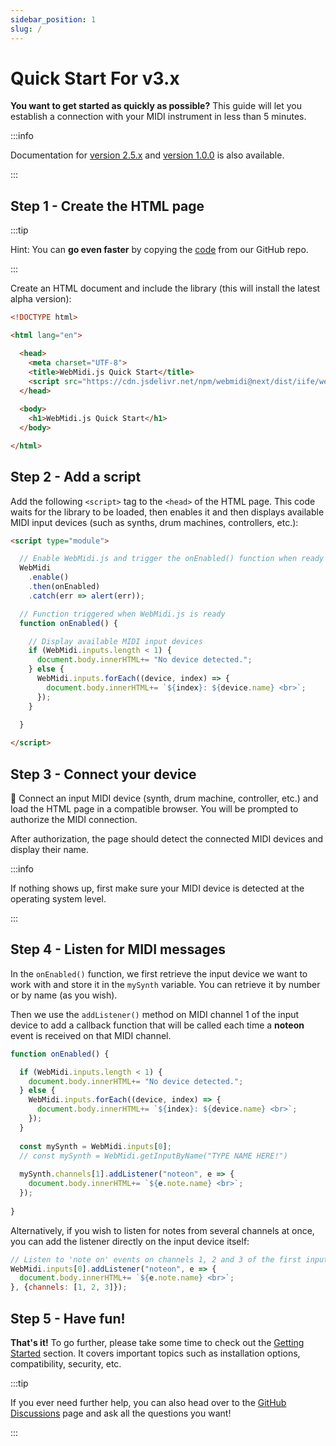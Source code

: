 ```yaml
---
sidebar_position: 1
slug: /
---
```


# Quick Start For v3.x

**You want to get started as quickly as possible?** This guide will let you establish a connection
with your MIDI instrument in less than 5 minutes.

:::info

Documentation for [version 2.5.x](archives/v2) and [version 1.0.0](archives/v1) is also available.

:::

## Step 1 - Create the HTML page

:::tip

Hint: You can **go even faster** by copying the
[code](https://github.com/djipco/webmidi/blob/develop/examples/quick-start/index.html) from
our GitHub repo.

:::

Create an HTML document and include the library (this will install the latest alpha version): 

```html
<!DOCTYPE html>

<html lang="en">

  <head>
    <meta charset="UTF-8">
    <title>WebMidi.js Quick Start</title>
    <script src="https://cdn.jsdelivr.net/npm/webmidi@next/dist/iife/webmidi.iife.js"></script>
  </head>
  
  <body>
    <h1>WebMidi.js Quick Start</h1>
  </body>

</html>
```

## Step 2 - Add a script

Add the following `<script>` tag to the `<head>` of the HTML page. This code waits for the library 
to be loaded, then enables it and then displays available MIDI input devices (such as synths, drum 
machines, controllers, etc.):

```html
<script type="module">

  // Enable WebMidi.js and trigger the onEnabled() function when ready
  WebMidi
    .enable()
    .then(onEnabled)
    .catch(err => alert(err));

  // Function triggered when WebMidi.js is ready
  function onEnabled() {

    // Display available MIDI input devices
    if (WebMidi.inputs.length < 1) {
      document.body.innerHTML+= "No device detected.";
    } else {
      WebMidi.inputs.forEach((device, index) => {
        document.body.innerHTML+= `${index}: ${device.name} <br>`;
      });
    }

  }
  
</script>
```
## Step 3 - Connect your device 

🎹 Connect an input MIDI device (synth, drum machine, controller, etc.) and load the HTML page in a 
compatible browser. You will be prompted to authorize the MIDI connection.

After authorization, the page should detect the connected MIDI devices and display their name.

:::info

If nothing shows up, first make sure your MIDI device is detected at the operating system level.

:::

## Step 4 - Listen for MIDI messages

In the `onEnabled()` function, we first retrieve the input device we want to work with and store it
in the `mySynth` variable. You can retrieve it by number or by name (as you wish).

Then we use the `addListener()` method on MIDI channel 1 of the input device to add a 
callback function that will be called each time a **noteon** event is received on that MIDI channel.

```javascript
function onEnabled() {

  if (WebMidi.inputs.length < 1) {
    document.body.innerHTML+= "No device detected.";
  } else {
    WebMidi.inputs.forEach((device, index) => {
      document.body.innerHTML+= `${index}: ${device.name} <br>`;
    });
  }
  
  const mySynth = WebMidi.inputs[0];
  // const mySynth = WebMidi.getInputByName("TYPE NAME HERE!")
  
  mySynth.channels[1].addListener("noteon", e => {
    document.body.innerHTML+= `${e.note.name} <br>`;
  });
  
}
```
Alternatively, if you wish to listen for notes from several channels at once, you can add the 
listener directly on the input device itself:

```javascript
// Listen to 'note on' events on channels 1, 2 and 3 of the first input MIDI device
WebMidi.inputs[0].addListener("noteon", e => {
  document.body.innerHTML+= `${e.note.name} <br>`;
}, {channels: [1, 2, 3]});
```

## Step 5 - Have fun!

**That's it!** To go further, please take some time to check out the 
[Getting Started](getting-started) section. It covers important topics such as installation 
options, compatibility, security, etc.

:::tip

If you ever need further help, you can also head over to the
[GitHub Discussions](https://github.com/djipco/webmidi/discussions) page and ask all the questions
you want!

:::
